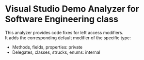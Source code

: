 # Visual Studio Demo Analyzer for Software Engineering class

This analyzer provides code fixes for left access modifiers.  
It adds the corresponding default modifier of the specific type:
* Methods, fields, properties: private
* Delegates, classes, strucks, enums: internal
